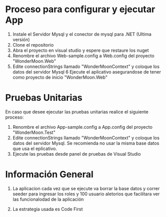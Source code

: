 
# Proceso para configurar y ejecutar App
1. Instale el Servidor Mysql y el conector de mysql para .NET (Ultima versión)
2. Clone el repositorio
3. Abra el proyecto en visual studio y espere que restaure los nuget
4. Renombre el archivo  Web-sample.config a Web.config del proyecto "WonderMoon.Web"
5. Edite connectionStrings llamado "WonderMoonContext" y coloque los datos del servidor Mysql
6  Ejecute el aplicativo asegurandose de tener como proyecto de inicio "WonderMoon.Web"


# Pruebas Unitarias
En caso que desee ejecutar las pruebas unitarias realice el siguiente proceso:

1. Renombre el archivo  App-sample.config a App.config del proyecto "WonderMoon.Test"
2. Edite connectionStrings llamado "WonderMoonContext" y coloque los datos del servidor Mysql. Se recomienda no usar la misma base datos que usa el eplicativo.
3. Ejecute las pruebas desde panel de pruebas de  Visual Studio

# Información General

1. La aplicacion cada vez que se ejecute va borrar la base datos y correr seeder para ingresar los roles y 100 usuario aletorios que facilitara ver las funcionalodad de la aplicación

2. La estrategia usada es Code First


